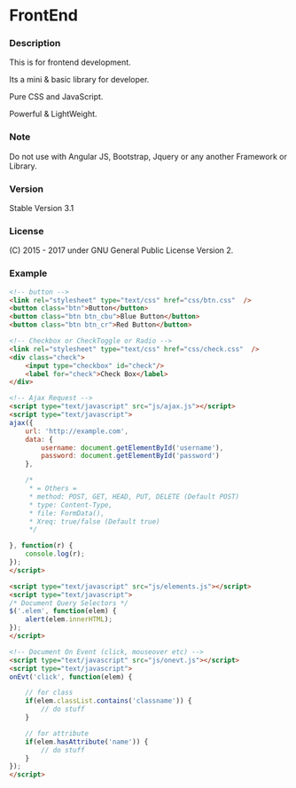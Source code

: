 # FrontEnd

### Description
This is for frontend development.

Its a mini & basic library for developer.

Pure CSS and JavaScript.

Powerful & LightWeight.

### Note
Do not use with Angular JS, Bootstrap, Jquery or any another Framework or Library.

### Version
Stable Version 3.1

### License
(C) 2015 - 2017 under GNU General Public License Version 2.

### Example
```html
<!-- button -->
<link rel="stylesheet" type="text/css" href="css/btn.css"  />
<button class="btn">Button</button>
<button class="btn btn_cbu">Blue Button</button>
<button class="btn btn_cr">Red Button</button>

<!-- Checkbox or CheckToggle or Radio -->
<link rel="stylesheet" type="text/css" href="css/check.css"  />
<div class="check">
    <input type="checkbox" id="check"/>
    <label for="check">Check Box</label>
</div>

<!-- Ajax Request -->
<script type="text/javascript" src="js/ajax.js"></script>
<script type="text/javascript">
ajax({
	url: 'http://example.com',
	data: {
		username: document.getElementById('username'),
		password: document.getElementById('password')
	},

	/*
	 * = Others =
     * method: POST, GET, HEAD, PUT, DELETE (Default POST)
	 * type: Content-Type,
	 * file: FormData(),
	 * Xreq: true/false (Default true)
	 */

}, function(r) {
	console.log(r);
});
</script>

<script type="text/javascript" src="js/elements.js"></script>
<script type="text/javascript">
/* Document Query Selectors */
$('.elem', function(elem) {
    alert(elem.innerHTML);
});
</script>

<!-- Document On Event (click, mouseover etc) -->
<script type="text/javascript" src="js/onevt.js"></script>
<script type="text/javascript">
onEvt('click', function(elem) {

    // for class
    if(elem.classList.contains('classname')) {
        // do stuff
    }

    // for attribute
    if(elem.hasAttribute('name')) {
        // do stuff
    }
});
</script>
```